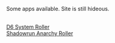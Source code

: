 Some apps available. Site is still hideous.

<br /><a href="/d6-system-roller.html/index.html?ver2">D6 System Roller</a>
<br /><a href="/anarchy-roller.html/index.html?ver2">Shadowrun Anarchy Roller</a>
